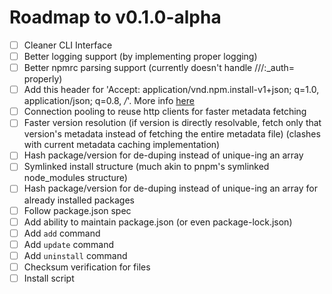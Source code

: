 # Roadmap to v0.1.0-alpha

-   [ ] Cleaner CLI Interface
-   [ ] Better logging support (by implementing proper logging)
-   [ ] Better npmrc parsing support (currently doesn't handle //<registry>/:\_auth=<token> properly)
-   [ ] Add this header for 'Accept: application/vnd.npm.install-v1+json; q=1.0, application/json; q=0.8, _/_'. More info [here](https://github.com/npm/registry/blob/main/docs/responses/package-metadata.md#abbreviated-metadata-format)
-   [ ] Connection pooling to reuse http clients for faster metadata fetching
-   [ ] Faster version resolution (if version is directly resolvable, fetch only that version's metadata instead of fetching the entire metadata file) (clashes with current metadata caching implementation)
-   [ ] Hash package/version for de-duping instead of unique-ing an array
-   [ ] Symlinked install structure (much akin to pnpm's symlinked node_modules structure)
-   [ ] Hash package/version for de-duping instead of unique-ing an array for already installed packages
-   [ ] Follow package.json spec
-   [ ] Add ability to maintain package.json (or even package-lock.json)
-   [ ] Add `add` command
-   [ ] Add `update` command
-   [ ] Add `uninstall` command
-   [ ] Checksum verification for files
-   [ ] Install script
